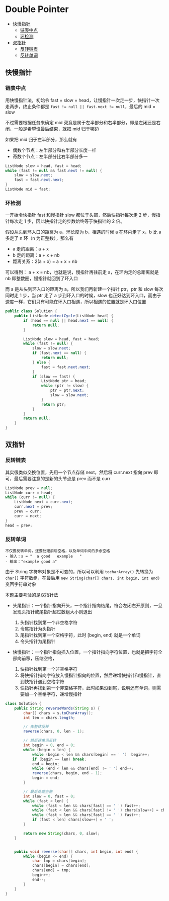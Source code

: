 # Double Pointer



   * [快慢指针](#快慢指针)
      * [链表中点](#链表中点)
      * [环检测](#环检测)
   * [双指针](#双指针)
      * [反转链表](#反转链表)
      * [反转单词](#反转单词)



## 快慢指针

### 链表中点

用快慢指针法，初始令 fast = slow = head，让慢指针一次走一步，快指针一次走两步，终止条件都是 `fast != null || fast.next != null`，最后的 mid = slow

不过需要根据任务来确定 mid 究竟是属于左半部分和右半部分，即是左闭还是右闭，一般是希望谁最后结束，就把 mid 归于哪边

如果把 mid 归于左半部分，那么就有

- 偶数个节点：左半部分和右半部分长度一样
- 奇数个节点：左半部分比右半部分多一

```java
ListNode slow = head, fast = head;
while (fast != null && fast.next != null) {
    slow = slow.next;
    fast = fast.next.next;
}
ListNode mid = fast;
```

### 环检测

一开始令快指针 fast 和慢指针 slow 都位于头部，然后快指针每次走 2 步，慢指针每次走 1 步，因此快指针走的步数始终等于快指针的 2 倍。

假设从头到环入口的距离为 a，环长度为 b，相遇的时候 a 在环内走了 x，b 比 a 多走了 n 环（n 为正整数），那么有

- a 走的距离：a + x
- b 走的距离：a + x + nb
- 距离关系：2(a + x) = a + x + nb

可以得到： a + x = nb，也就是说，慢指针再往前走 a，在环内走的总距离就是 nb 即整数圈，慢指针就回到了环入口

而 a 是从头到环入口的距离为 a，所以我们再新建一个指针 ptr，ptr 和 slow 每次同时走 1 步，当 ptr 走了 a 步到环入口的时候，slow 也正好达到环入口，而由于速度一样，它们只有可能在环入口相遇，所以相遇的位置就是环入口位置

```java
public class Solution {
    public ListNode detectCycle(ListNode head) {
        if (head == null || head.next == null) {
            return null;
        }

        ListNode slow = head, fast = head;
        while (fast != null) {
            slow = slow.next;
            if (fast.next == null) {
                return null;
            } else {
                fast = fast.next.next;
            }
            if (slow == fast) {
                ListNode ptr = head;
                while (ptr != slow) {
                    ptr = ptr.next;
                    slow = slow.next;
                }
                return ptr;
            }
        }
        return null;
    }
}
```



## 双指针

### 反转链表

其实很类似交换位置，先用一个节点存储 next，然后将 curr.next 指向 prev 即可，最后需要注意的是新的头节点是 prev 而不是 curr

```java
ListNode prev = null;
ListNode curr = head;
while (curr != null) {
    ListNode next = curr.next;
    curr.next = prev;
    prev = curr;
    curr = next;
}
head = prev;
```



### 反转单词

```text
不仅要反转单词，还要处理前后空格，以及单词中间的多余空格
- 输入：s = "  a good   example   "
- 输出："example good a"
```

由于 String 字符串对象是不可变的，所以可以利用 `tocharArray()` 先转换为 `char[]` 字符数组，在最后用 `new String(char[] chars, int begin, int end)` 变回字符串对象

本题主要考验的是双指针法

- 头尾指针：一个指针指向开头，一个指针指向结尾，符合左闭右开原则，一旦发现头指针或尾指针超过数组大小则退出
    1. 头指针找到第一个非空格字符
    2. 令尾指针为头指针
    3. 尾指针找到第一个空格字符，此时 [begin, end) 就是一个单词
    4. 令头指针为尾指针

- 快慢指针：一个指针指向插入位置，一个指针指向字符位置，也就是把字符全部向前移，压缩空格，
    1. 快指针找到第一个非空格字符
    2. 将快指针指向字符放入慢指针指向的位置，然后递增快指针和慢指针，直到快指针遇到空格字符
    3. 快指针再找到第一个非空格字符，此时如果没到尾，说明还有单词，则需要加一个空格字符，递增慢指针

```java
class Solution {
    public String reverseWords(String s) {
        char[] chars = s.toCharArray();
        int len = chars.length;

        // 先整体反转
        reverse(chars, 0, len - 1);

        // 然后逐单词反转
        int begin = 0, end = 0;
        while (begin < len) {
            while (begin < len && chars[begin] == ' ')  begin++;
          	if (begin == len) break;
            end = begin;
            while (end < len && chars[end] != ' ') end++;
            reverse(chars, begin, end - 1);
            begin = end;
        }

        // 最后处理空格
        int slow = 0, fast = 0;
        while (fast < len) {
            while (fast < len && chars[fast] == ' ') fast++;
            while (fast < len && chars[fast] != ' ') chars[slow++] = chars[fast++];
            while (fast < len && chars[fast] == ' ') fast++;
            if (fast < len) chars[slow++] = ' ';
        }

        return new String(chars, 0, slow);
    }


    public void reverse(char[] chars, int begin, int end) {
        while (begin <= end) {
            char tmp = chars[begin];
            chars[begin] = chars[end];
            chars[end] = tmp;
            begin++;
            end--;
        }
    }
}
```